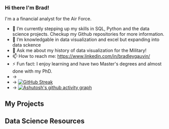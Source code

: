 ### Hi there I'm Brad!

I'm a a financial analyst for the Air Force.

- 🔭 I’m currently  stepping up my skills in SQL, Python and the data science projects.  Checkup my Github repositories for more information. 
- 🌱 I’m knowledgable in data visualization and excel but expanding into data sckence
- 💬 Ask me about my history of data visualization for the Military!
- 📫 How to reach me: https://www.linkedin.com/in/bradleygauvin/
- ⚡ Fun fact: I enjoy learning and have two Master's degrees and almost done with my PhD.  
- ->
- -> [![GitHub Streak](https://github-readme-streak-stats.herokuapp.com?user=bradgauvin&theme=dark)](https://git.io/streak-stats)
- -> [![Ashutosh's github activity graph](https://activity-graph.herokuapp.com/graph?username=bradgauvin&theme=dracula)](https://github.com/ashutosh00710/github-readme-activity-graph)

## My Projects
<p align="left">

## Data Science Resources
<p align="left">

